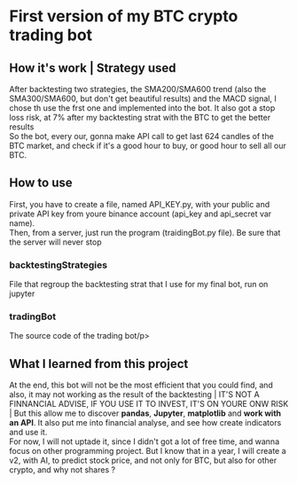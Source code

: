 <h1>First version of my BTC crypto trading bot</h1>

<h2>How it's work | Strategy used</h2>
<p>After backtesting two strategies, the SMA200/SMA600 trend (also the SMA300/SMA600, but don't get beautiful results) and the MACD signal, I chose th use the frst one and implemented into the bot. It also got a stop loss risk, at 7% after my backtesting strat with the BTC to get the better results</br>
So the bot, every our, gonna make API call to get last 624 candles of the BTC market, and check if it's a good hour to buy, or good hour to sell all our BTC.</br>
</p>

<h2>How to use</h2>
<p>First, you have to create a file, named API_KEY.py, with your public and private API key from youre binance account (api_key and api_secret var name).</br>
Then, from a server, just run the program (traidingBot.py file). Be sure that the server will never stop</p>

<h3>backtestingStrategies</h3>
<p>File that regroup the backtesting strat that I use for my final bot, run on jupyter</p>

<h3>tradingBot</h3>
<p>The source code of the trading bot/p>

<h2>What I learned from this project</h2>
<p>At the end, this bot will not be the most efficient that you could find, and also, it may not working as the result of the backtesting | IT'S NOT A FINNANCIAL ADVISE, IF YOU USE IT TO INVEST, IT'S ON YOURE ONW RISK | But this allow me to discover <b>pandas</b>, <b>Jupyter</b>, <b>matplotlib</b> and <b>work with an API</b>. It also put me into financial analyse, and see how create indicators and use it.</br>
For now, I will not uptade it, since I didn't got a lot of free time, and wanna focus on other programming project. But I know that in a year, I will create a v2, with AI, to predict stock price, and not only for BTC, but also for other crypto, and why not shares ?
</p>
